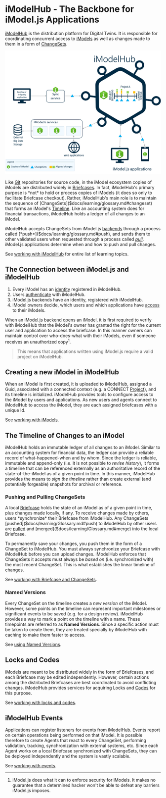 # iModelHub - The Backbone for iModel.js Applications

[iModelHub](http:/www.iModelHub.com) is the distribution platform for Digital Twins. It is responsible for coordinating concurrent access to [iModels](./iModels/index.md) as well as changes made to them in a form of [ChangeSets]($docs/learning/glossary.md#changeset).

![iModelHub](./iModelHub.png)

Like [Git](https://git-scm.com/) repositories for source code, in the iModel ecosystem copies of iModels are distributed widely in [Briefcases]($docs/learning/glossary.md#briefcase). In fact, iModelHub's primary purpose is *not* to hold or process copies of iModels (it does so only to facilitate Briefcase checkout). Rather, iModelHub's main role is to maintain the sequence of [ChangeSets]($docs/learning/glossary.md#changeset) that forms an iModel's [Timeline](#the-timeline-of-changes-to-an-imodel). Like an accounting system does for financial transactions, iModelHub holds a ledger of all changes to an iModel.

iModelHub accepts ChangeSets from iModel.js [backends]($docs/learning/backend/index) through a process called [*push*]($docs/learning/glossary.md#push), and sends them to other validated users when requested through a process called [*pull*]($docs/learning/glossary.md#pull). iModel.js applications determine when and how to push and pull changes.

See [working with iModelHub](./WorkingWith.md) for entire list of learning topics.

## The Connection between iModel.js and iModelHub

1. Every iModel has an [identity]($docs/learning/iModels#every-imodel-has-a-guid) registered in iModelHub.
2. Users [authenticate]($docs/learning/common/AccessToken.md) with iModelHub.
3. iModel.js backends have an identity, registered with iModelHub.
4. iModel owners decide, which users and which applications have [access](./Permissions.md) to their iModels.

When an iModel.js backend opens an iModel, it is first required to verify with iModelHub that the iModel's owner has granted the right for the current user and application to access the briefcase. In this manner owners can maintain control over who-does-what with their iModels, even if someone receives an unauthorized copy<sup>1</sup>.

> This means that applications written using iModel.js require a valid project on iModelHub.

## Creating a new iModel in iModelHub

When an iModel is first created, it is uploaded to iModelHub, assigned a Guid, associated with a connected context (e.g. a CONNECT [Project]($clients)), and its timeline is initialized. iModelHub provides tools to configure access to the iModel by users and applications. As new users and agents connect to iModelHub to access the iModel, they are each assigned briefcases with a unique Id.

See [working with iModels](./iModels/index.md).

## The Timeline of Changes to an iModel

iModelHub holds an immutable ledger of all changes to an iModel. Similar to an accounting system for financial data, the ledger can provide a reliable record of what-happened-when and by whom. Since the ledger is reliable, immutable and append-only (i.e. it is not possible to *revise history*), it forms a timeline that can be referenced externally as an authoritative record of the state-of-the-iModel as of a given point in time. In this manner, iModelHub provides the means to *sign the timeline* rather than create external (and potentially forgeable) snapshots for archival or reference.

### Pushing and Pulling ChangeSets

A local [Briefcase]($docs/learning/Glossary.md#briefcase) holds the state of an iModel as of a given point in time, plus changes made locally, if any. To receive changes made by others, users *synchronize* their Briefcase from iModelHub. Any ChangeSets [pushed]($docs/learning/Glossary.md#push) to iModelHub by other users are [pulled]($docs/learning/Glossary.md#pull) and [merged]($docs/learning/Glossary.md#merge) into the local Briefcase.

To permanently save your changes, you push them in the form of a ChangeSet to iModelHub. You must always synchronize your Briefcase with iModelHub before you can upload changes. iModelHub enforces that ChangeSets it accepts must always be *based on* (i.e. synchronized with) the most recent ChangeSet. This is what establishes the linear timeline of changes.

See [working with Briefcase and ChangeSets](./Briefcases.md).

### Named Versions

Every ChangeSet on the timeline creates a *new version* of the iModel. However, some points on the timeline can represent important milestones or significant events to be saved (e.g. for a design review). iModelHub provides a way to mark a point on the timeline with a name. These timepoints are referred to as **Named Versions**. Since a specific action must be taken to create them, they are treated specially by iModelHub with caching to make them faster to access.

See [using Named Versions](./Versions.md).

## Locks and Codes

iModels are meant to be distributed widely in the form of Briefcases, and each Briefcase may be edited independently. However, certain actions among the distributed Briefcases are best coordinated to avoid conflicting changes. iModelHub provides services for acquiring Locks and [Codes]($docs/learning/Glossary.md#code) for this purpose.

See [working with locks and codes]($docs/learning/backend/ConcurrencyControl).


## iModelHub Events

Applications can register listeners for events from iModelHub. Events report on certain operations being performed on that iModel. It is possible therefore to create Agents that react to every ChangeSet, performing validation, tracking, synchronization with external systems, etc. Since each Agent works on a local Briefcase synchronized with ChangeSets, they can be deployed independently and the system is vastly scalable.

See [working with events](./Events).

---

1. iModel.js does what it can to enforce security for iModels. It makes no guarantee that a determined hacker won't be able to defeat any barriers iModel.js imposes.